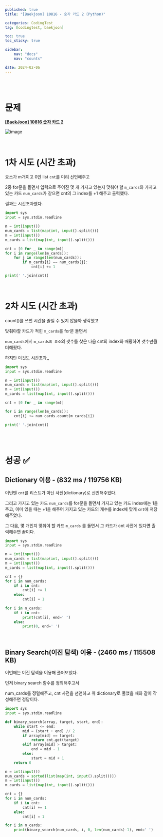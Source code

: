 ```yaml
---
published: true
title: "[Baekjoon] 10816 - 숫자 카드 2 (Python)"

categories: CodingTest
tag: [codingtest, baekjoon]

toc: true
toc_sticky: true

sidebar:
    nav: "docs"
    nav: "counts"

date: 2024-02-06
---
```

<br>
<br>

# 문제

**[[BaekJoon] 10816 숫자 카드 2](https://www.acmicpc.net/problem/10816)**

![image](https://github.com/leejongseok1/leejongseok1.github.io/assets/79849878/056f8f11-25e9-4a73-815c-568b314bcfd1)

<br>

# 1차 시도 (시간 초과)

요소가 m개이고 0인 list `cnt`를 미리 선언해주고

2중 for문을 돌면서 입력으로 주어진 몇 개 가지고 있는지 맞춰야 할 `m_cards`와 가지고 있는 카드 `num_cards`가 같으면 cnt의 그 index를 +1 해주고 출력했다.

결과는 시간초과였다.

```python
import sys
input = sys.stdin.readline

n = int(input())
num_cards = list(map(int, input().split()))
m = int(input())
m_cards = list(map(int, input().split()))

cnt = [0 for _ in range(m)]
for i in range(len(m_cards)):
    for j in range(len(num_cards)):
        if m_cards[i] == num_cards[j]:
            cnt[i] += 1

print(' '.join(cnt))
```

<br>

# 2차 시도 (시간 초과)

count()를 쓰면 시간을 줄일 수 있지 않을까 생각했고

맞춰야할 카드가 적힌 `m_cards`를 for문 돌면서

`num_cards`에서 `m_cards의 요소`의 갯수를 찾은 다음 cnt의 index와 매핑하여 갯수만큼 더해줬다.

하지만 이것도 시간초과,,

```python
import sys
input = sys.stdin.readline

n = int(input())
num_cards = list(map(int, input().split()))
m = int(input())
m_cards = list(map(int, input().split()))

cnt = [0 for _ in range(m)]

for i in range(len(m_cards)):
    cnt[i] += num_cards.count(m_cards[i])

print(' '.join(cnt))
```

<br>
<br>

# 성공 ✅

## Dictionary 이용 - (832 ms / 119756 KB)

이번엔 `cnt`를 리스트가 아닌 사전(dictionary)로 선언해주었다.

그리고 가지고 있는 카드 `num_cards`를 for문을 돌면서 가지고 있는 카드 index에는 1을 주고, 이미 있을 때는 +1을 해주어 가지고 있는 카드의 개수를 index에 맞게 `cnt`에 저장해주었다.

그 다음, 몇 개인지 맞춰야 할 카드 `m_cards` 를 돌면서 그 카드가 cnt 사전에 있다면 출력해주면 끝이다.

```python
import sys
input = sys.stdin.readline

n = int(input())
num_cards = list(map(int, input().split()))
m = int(input())
m_cards = list(map(int, input().split()))

cnt = {}
for i in num_cards:
    if i in cnt:
        cnt[i] += 1
    else:
        cnt[i] = 1
        
for i in m_cards:
    if i in cnt:
        print(cnt[i], end=' ')
    else:
        print(0, end=' ')
```

<br>

## Binary Search(이진 탐색) 이용 - (2460 ms / 115508 KB)

이번에는 이진 탐색을 이용해 풀어보았다.

먼저 binary search 함수를 정의해주고서

num_cards를 정렬해주고, cnt 사전을 선언하고 위 dictionary로 풀었을 때와 같이 작성해주면 정답이다.

```python
import sys
input = sys.stdin.readline

def binary_search(array, target, start, end):
    while start <= end:
        mid = (start + end) // 2
        if array[mid] == target:
            return cnt.get(target)
        elif array[mid] > target:
            end = mid - 1
        else:
            start = mid + 1
    return 0

n = int(input())
num_cards = sorted(list(map(int, input().split())))
m = int(input())
m_cards = list(map(int, input().split()))

cnt = {}
for i in num_cards:
    if i in cnt:
        cnt[i] += 1
    else:
        cnt[i] = 1

for i in m_cards:
    print(binary_search(num_cards, i, 0, len(num_cards)-1), end=' ')
```